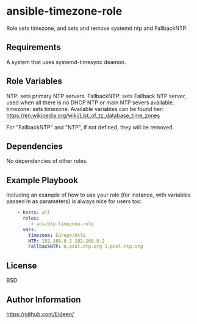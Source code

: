 ansible-timezone-role
=========

Role sets timezone, and sets and remove systemd ntp and FallbackNTP.

Requirements
------------

A system that uses systemd-timesync deamon.

Role Variables
--------------
NTP:          sets primary NTP servers.
FallbackNTP:  sets Fallback NTP server, used when all there is no DHCP NTP or main NTP severs available.
timezone:   sets timezone. Available variables can be found her: https://en.wikipedia.org/wiki/List_of_tz_database_time_zones

For "FallbackNTP" and "NTP", if not defined, they will be removed.

Dependencies
------------

No dependencies of other roles.

Example Playbook
----------------

Including an example of how to use your role (for instance, with variables passed in as parameters) is always nice for users too:

````yaml
    - hosts: all
      roles:
         - ansible-timezone-role
      vars:
        timezone: Europe/Oslo
        NTP: 192.168.0.1 192.168.0.2
        FallbackNTP: 0.pool.ntp.org 1.pool.ntp.org
````

License
-------

BSD

Author Information
------------------

https://github.com/Eideen/
